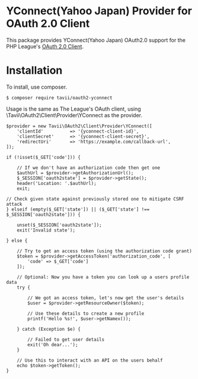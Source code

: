 # YConnect(Yahoo Japan) Provider for OAuth 2.0 Client

This package provides YConnect(Yahoo Japan) OAuth2.0 support for the PHP League's [ OAuth 2.0 Client](https://github.com/thephpleague/oauth2-client).

# Installation

To install, use composer.

```
$ composer require tavii/oauth2-yconnect
```

Usage is the same as The League's OAuth client, using \Tavii\OAuth2\Client\Provider\YConnect as the provider.


```
$provider = new Tavii\OAuth2\Client\Provider\YConnect([
    'clientId'          => '{yconnect-client-id}',
    'clientSecret'      => '{yconnect-client-secret}',
    'redirectUri'       => 'https://example.com/callback-url',
]);

if (!isset($_GET['code'])) {

    // If we don't have an authorization code then get one
    $authUrl = $provider->getAuthorizationUrl();
    $_SESSION['oauth2state'] = $provider->getState();
    header('Location: '.$authUrl);
    exit;

// Check given state against previously stored one to mitigate CSRF attack
} elseif (empty($_GET['state']) || ($_GET['state'] !== $_SESSION['oauth2state'])) {

    unset($_SESSION['oauth2state']);
    exit('Invalid state');

} else {

    // Try to get an access token (using the authorization code grant)
    $token = $provider->getAccessToken('authorization_code', [
        'code' => $_GET['code']
    ]);

    // Optional: Now you have a token you can look up a users profile data
    try {

        // We got an access token, let's now get the user's details
        $user = $provider->getResourceOwner($token);

        // Use these details to create a new profile
        printf('Hello %s!', $user->getNamex());

    } catch (Exception $e) {

        // Failed to get user details
        exit('Oh dear...');
    }

    // Use this to interact with an API on the users behalf
    echo $token->getToken();
}
```

